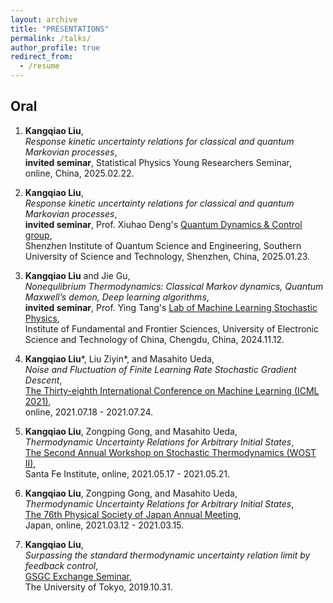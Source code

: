 ```yaml
---
layout: archive
title: "PRESENTATIONS"
permalink: /talks/
author_profile: true
redirect_from:
  - /resume
---
```

## **Oral**
1. **Kangqiao Liu**,<br />
   *Response kinetic uncertainty relations for classical and quantum Markovian processes*,<br />
   **invited seminar**, Statistical Physics Young Researchers Seminar, <br />
   online, China, 2025.02.22.
2. **Kangqiao Liu**,<br />
   *Response kinetic uncertainty relations for classical and quantum Markovian processes*,<br />
   **invited seminar**, Prof. Xiuhao Deng's [Quantum Dynamics & Control group](https://qudynamics.notion.site/541b64d4f7244012a682eaff6aa97eeb?v=3aa83ef15f9144f78338af3e77cfc060), <br />
   Shenzhen Institute of Quantum Science and Engineering, Southern University of Science and Technology, Shenzhen, China, 2025.01.23.
3. **Kangqiao Liu** and Jie Gu,<br />
  *Nonequlibrium Thermodynamics: Classical Markov dynamics, Quantum Maxwell’s demon, Deep learning algorithms*,<br />
  **invited seminar**, Prof. Ying Tang's [Lab of Machine Learning Stochastic Physics](https://jamestang23.github.io/contact/), <br />
  Institute of Fundamental and Frontier Sciences, University of Electronic Science and Technology of China, Chengdu, China, 2024.11.12.

4. **Kangqiao Liu**\*, Liu Ziyin\*, and Masahito Ueda,<br />
  *Noise and Fluctuation of Finite Learning Rate Stochastic Gradient Descent*,<br />
  [The Thirty-eighth International Conference on Machine Learning (ICML 2021)](https://icml.cc/Conferences/2021),<br />
  online, 2021.07.18 - 2021.07.24.

5. **Kangqiao Liu**, Zongping Gong, and Masahito Ueda,<br />
   *Thermodynamic Uncertainty Relations for Arbitrary Initial States*,<br />
   [The Second Annual Workshop on Stochastic Thermodynamics (WOST II)](https://wiki.santafe.edu/index.php/Stochastic_Thermodynamics_II),<br />
   Santa Fe Institute, online, 2021.05.17 - 2021.05.21.

6. **Kangqiao Liu**, Zongping Gong, and Masahito Ueda,<br />
   *Thermodynamic Uncertainty Relations for Arbitrary Initial States*,<br />
   [The 76th Physical Society of Japan Annual Meeting](https://www.jps.or.jp/activities/meetings/index.php),<br />
   Japan, online, 2021.03.12 - 2021.03.15.

7. **Kangqiao Liu**,<br />
   *Surpassing the standard thermodynamic uncertainty relation limit by feedback control*,<br />
   [GSGC Exchange Seminar](https://www.s.u-tokyo.ac.jp/GSGC/index.html),<br />
   The University of Tokyo, 2019.10.31.



<!-- {% if site.talkmap_link == true %}

<p style="text-decoration:underline;"><a href="/talkmap.html">See a map of all the places I've given a talk!</a></p>

{% endif %}

{% for post in site.talks reversed %}
  {% include archive-single-talk.html %}
{% endfor %} -->
